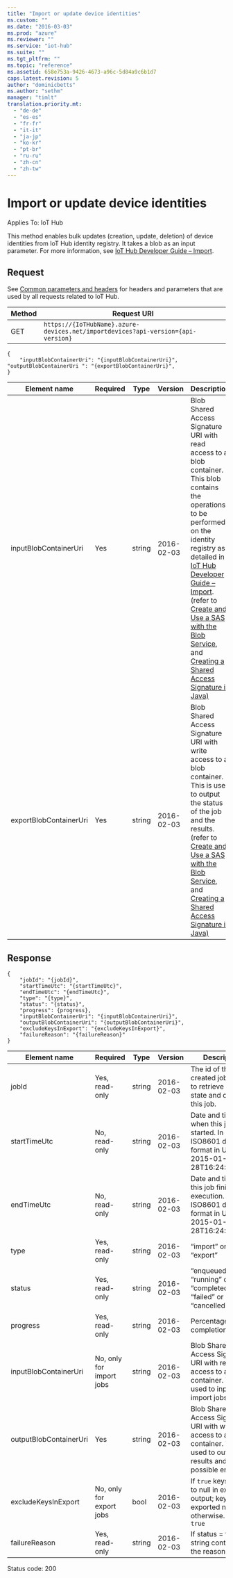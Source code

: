 ```yaml
---
title: "Import or update device identities"
ms.custom: ""
ms.date: "2016-03-03"
ms.prod: "azure"
ms.reviewer: ""
ms.service: "iot-hub"
ms.suite: ""
ms.tgt_pltfrm: ""
ms.topic: "reference"
ms.assetid: 658e753a-9426-4673-a96c-5d84a9c6b1d7
caps.latest.revision: 5
author: "dominicbetts"
ms.author: "sethm"
manager: "timlt"
translation.priority.mt: 
  - "de-de"
  - "es-es"
  - "fr-fr"
  - "it-it"
  - "ja-jp"
  - "ko-kr"
  - "pt-br"
  - "ru-ru"
  - "zh-cn"
  - "zh-tw"
---
```

# Import or update device identities
Applies To: IoT Hub  
  
 This method enables bulk updates (creation, update, deletion) of device identities from IoT Hub identity registry. It takes a blob as an input parameter. For more information, see [IoT Hub Developer Guide – Import](https://azure.microsoft.com/en-us/documentation/articles/iot-hub-devguide/#import-device-identities).  
  
## Request  
 See [Common parameters and headers](device-identities-rest.md#bk_common) for headers and parameters that are used by all requests related to IoT Hub.  
  
|Method|Request URI|  
|------------|-----------------|  
|GET|`https://{IoTHubName}.azure-devices.net/importdevices?api-version={api-version}`|  
  
```  
{  
	"inputBlobContainerUri": "{inputBlobContainerUri}",  
"outputBlobContainerUri ": "{exportBlobContainerUri}",  
}  
```  
  
|Element name|Required|Type|Version|Description|  
|------------------|--------------|----------|-------------|-----------------|  
|inputBlobContainerUri|Yes|string|2016-02-03|Blob Shared Access Signature URI with read access to a blob container. This blob contains the operations to be performed on the identity registry as detailed in [IoT Hub Developer Guide – Import](https://azure.microsoft.com/documentation/articles/iot-hub-devguide#import-device-identities). (refer to [Create and Use a SAS with the Blob Service](https://azure.microsoft.com/en-us/documentation/articles/storage-dotnet-shared-access-signature-part-2/), and [Creating a Shared Access Signature in Java)](https://msdn.microsoft.com/en-us/library/azure/Hh875756.aspx)|  
|exportBlobContainerUri|Yes|string|2016-02-03|Blob Shared Access Signature URI with write access to a blob container. This is used to output the status of the job and the results. (refer to [Create and Use a SAS with the Blob Service](https://azure.microsoft.com/en-us/documentation/articles/storage-dotnet-shared-access-signature-part-2/), and [Creating a Shared Access Signature in Java)](https://msdn.microsoft.com/en-us/library/azure/Hh875756.aspx)|  
  
## Response  
  
```  
{  
	"jobId": "{jobId}",  
	"startTimeUtc": "{startTimeUtc}",  
	"endTimeUtc": "{endTimeUtc}",  
	"type": "{type}",  
	"status": "{status}",  
	"progress": {progress},  
	"inputBlobContainerUri": "{inputBlobContainerUri}",  
	"outputBlobContainerUri": "{outputBlobContainerUri}",  
	"excludeKeysInExport": "{excludeKeysInExport}",  
	"failureReason": "{failureReason}"  
}  
```  
  
|Element name|Required|Type|Version|Description|  
|------------------|--------------|----------|-------------|-----------------|  
|jobId|Yes, read-only|string|2016-02-03|The id of the newly created job. Used to retrieve updated state and cancel this job.|  
|startTimeUtc|No, read-only|string|2016-02-03|Date and time of when this job started. In ISO8601  datetime format in UTC, e.g. 2015-01-28T16:24:48.789Z|  
|endTimeUtc|No, read-only|string|2016-02-03|Date and time of this job finished execution. In ISO8601  datetime format in UTC, e.g. 2015-01-28T16:24:48.789Z|  
|type|Yes, read-only|string|2016-02-03|“import” or “export”|  
|status|Yes, read-only|string|2016-02-03|“enqueued” or “running” or “completed” or “failed” or “cancelled”|  
|progress|Yes, read-only|string|2016-02-03|Percentage of job completion.|  
|inputBlobContainerUri|No, only for import jobs|string|2016-02-03|Blob Shared Access Signature URI with read access to a blob container. This is used to input in import jobs.|  
|outputBlobContainerUri|Yes|string|2016-02-03|Blob Shared Access Signature URI with write access to a blob container. This is used to output results and possible errors.|  
|excludeKeysInExport|No, only for export jobs|bool|2016-02-03|If `true` keys are set to null in export output; keys are exported normally otherwise. Default: `true`|  
|failureReason|Yes, read-only|string|2016-02-03|If status = failure, a string containing the reason.|  
  
 Status code: 200